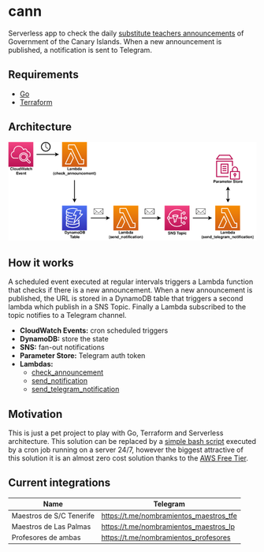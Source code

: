 # cann

Serverless app to check the daily [substitute teachers announcements](https://www.gobiernodecanarias.org/educacion/web/personal/docente/oferta/interinos-sustitutos/nombramientos_diarios/) of Government of the Canary Islands. When a new announcement is published, a notification is sent to Telegram.

## Requirements

- [Go](https://golang.org)
- [Terraform](https://www.terraform.io)

## Architecture

![Diagram](docs/img/cann-architecture.png)

## How it works

A scheduled event executed at regular intervals triggers a Lambda function that
checks if there is a new announcement. When a new announcement is published, the
URL is stored in a DynamoDB table that triggers a second lambda which publish in a
SNS Topic. Finally a Lambda subscribed to the topic notifies to a Telegram channel.

- **CloudWatch Events:** cron scheduled triggers
- **DynamoDB:** store the state
- **SNS:** fan-out notifications
- **Parameter Store:** Telegram auth token
- **Lambdas:**
  - [check_announcement](lambda/check_announcement/main.go)
  - [send_notification](lambda/send_notification/main.go)
  - [send_telegram_notification](lambda/send_telegram_notification/main.go)


## Motivation

This is just a pet project to play with Go, Terraform and Serverless architecture. This solution can be replaced by a [simple bash script](https://github.com/Madh93/dockerfiles/blob/master/nombramiento-maestros/nombramiento-maestros.sh) executed by a cron job running on a server 24/7, however the biggest attractive of this solution it is an almost zero cost solution thanks to the [AWS Free Tier](https://aws.amazon.com/free).

## Current integrations

| Name | Telegram |
|---|---|
| Maestros de S/C Tenerife | https://t.me/nombramientos_maestros_tfe |
| Maestros de Las Palmas | https://t.me/nombramientos_maestros_lp |
| Profesores de ambas | https://t.me/nombramientos_profesores |
